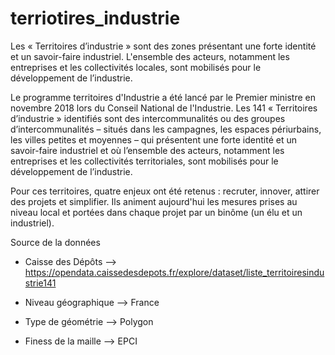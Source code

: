 # terriotires_industrie

Les « Territoires d’industrie » sont des zones présentant une forte identité et un savoir-faire industriel. L'ensemble des acteurs, notamment les entreprises et les collectivités locales, sont mobilisés pour le développement de l’industrie.

Le programme territoires d'Industrie a été lancé par le Premier ministre en novembre 2018 lors du Conseil National de l'Industrie. Les 141 « Territoires d’industrie » identifiés sont des intercommunalités ou des groupes d’intercommunalités – situés dans les campagnes, les espaces périurbains, les villes petites et moyennes – qui présentent une forte identité et un savoir-faire industriel et où l’ensemble des acteurs, notamment les entreprises et les collectivités territoriales, sont mobilisés pour le développement de l’industrie.

Pour ces territoires, quatre enjeux ont été retenus : recruter, innover, attirer des projets et simplifier. Ils animent aujourd'hui les mesures prises au niveau local et portées dans chaque projet par un binôme (un élu et un industriel).


Source de la données


- Caisse des Dépôts
--> https://opendata.caissedesdepots.fr/explore/dataset/liste_territoiresindustrie141

- Niveau géographique
--> France

- Type de géométrie
--> Polygon

- Finess de la maille
--> EPCI
